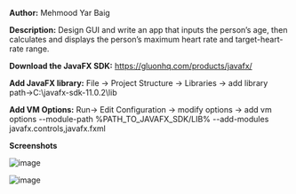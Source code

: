 **Author:** Mehmood Yar Baig

**Description:**
Design GUI and write an app that inputs the person’s age, then calculates and displays the person’s maximum heart rate and target-heart-rate range.

**Download the JavaFX SDK:** https://gluonhq.com/products/javafx/

**Add JavaFX library:** File -> Project Structure -> Libraries -> add library path->C:\javafx-sdk-11.0.2\lib

**Add VM Options:** Run-> Edit Configuration -> modify options -> add vm options --module-path %PATH_TO_JAVAFX_SDK/LIB% --add-modules javafx.controls,javafx.fxml


**Screenshots**

![image](https://user-images.githubusercontent.com/48985550/119404119-2fd46e00-bd01-11eb-9cbb-f166023e269d.png)

![image](https://user-images.githubusercontent.com/48985550/119404166-4084e400-bd01-11eb-9b23-dc2d17c1bfbc.png)
